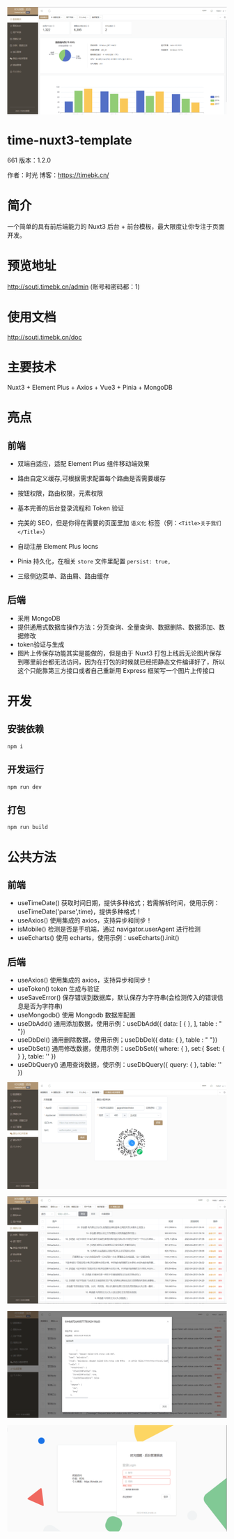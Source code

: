 ﻿![](/show1.png)

# time-nuxt3-template
661
版本：1.2.0

作者：时光 博客：https://timebk.cn/

# 简介

一个简单的具有前后端能力的 Nuxt3 后台 + 前台模板，最大限度让你专注于页面开发。

# 预览地址

http://souti.timebk.cn/admin (账号和密码都：1)

# 使用文档

http://souti.timebk.cn/doc

# 主要技术

Nuxt3 + Element Plus + Axios + Vue3 + Pinia + MongoDB

# 亮点

## 前端

- 双端自适应，适配 Element Plus 组件移动端效果

- 路由自定义缓存,可根据需求配置每个路由是否需要缓存

- 按钮权限，路由权限，元素权限

- 基本完善的后台登录流程和 Token 验证

- 完美的 SEO，但是你得在需要的页面里加 `语义化` 标签（例：`<Title>关于我们</Title>`）

- 自动注册 Element Plus Iocns

- Pinia 持久化，在相关 `store` 文件里配置 `persist: true,`

- 三级侧边菜单、路由屑、路由缓存

## 后端

- 采用 MongoDB
- 提供通用式数据库操作方法：分页查询、全量查询、数据删除、数据添加、数据修改
- token验证与生成
- 图片上传保存功能其实是能做的，但是由于 Nuxt3 打包上线后无论图片保存到哪里前台都无法访问，因为在打包的时候就已经把静态文件编译好了，所以这个只能靠第三方接口或者自己重新用 Express 框架写一个图片上传接口

# 开发

## 安装依赖

```
npm i
```

## 开发运行

```
npm run dev
```

## 打包

```
npm run build
```

# 公共方法

## 前端

- useTimeDate() 获取时间日期，提供多种格式；若需解析时间，使用示例：useTimeDate('parse',time)，提供多种格式！
- useAxios() 使用集成的 axios，支持异步和同步！
- isMobile() 检测是否是手机端，通过 navigator.userAgent 进行检测
- useEcharts() 使用 echarts，使用示例：useEcharts().init()

## 后端

- useAxios() 使用集成的 axios，支持异步和同步！
- useToken() token 生成与验证
- useSaveError() 保存错误到数据库，默认保存为字符串(会检测传入的错误信息是否为字符串)
- useMongodb() 使用 Mongodb 数据库配置
- useDbAdd() 通用添加数据，使用示例：useDbAdd({ data: [ { }, ], table : " "})
- useDbDel() 通用删除数据，使用示例；useDbDel({ data: { }, table : " "})
- useDbSet() 通用修改数据，使用示例：useDbSet({ where: { }, set:{ $set: { } }, table: '' })
- useDbQuery() 通用查询数据，使示例：useDbQuery({ query: { }, table: '' })

![](/show2.png)

![](/show3.png)

![](/show4.png)

![](/show5.png)
